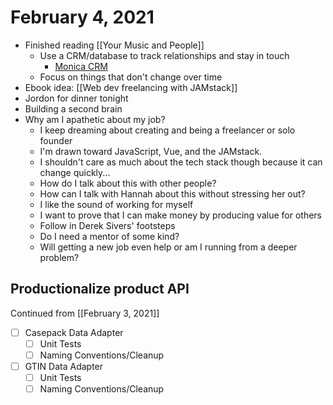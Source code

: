 # February 4, 2021

- Finished reading [[Your Music and People]]
  - Use a CRM/database to track relationships and stay in touch
    - [Monica CRM](https://www.monicahq.com/)
  - Focus on things that don't change over time
- Ebook idea: [[Web dev freelancing with JAMstack]]
- Jordon for dinner tonight
- Building a second brain
- Why am I apathetic about my job?
  - I keep dreaming about creating and being a freelancer or solo founder
  - I'm drawn toward JavaScript, Vue, and the JAMstack.
  - I shouldn't care as much about the tech stack though because it can change quickly...
  - How do I talk about this with other people?
  - How can I talk with Hannah about this without stressing her out?
  - I like the sound of working for myself
  - I want to prove that I can make money by producing value for others
  - Follow in Derek Sivers' footsteps
  - Do I need a mentor of some kind?
  - Will getting a new job even help or am I running from a deeper problem?

## Productionalize product API

Continued from [[February 3, 2021]]

- [ ] Casepack Data Adapter
  - [ ] Unit Tests
  - [ ] Naming Conventions/Cleanup
- [ ] GTIN Data Adapter
  - [ ] Unit Tests
  - [ ] Naming Conventions/Cleanup
